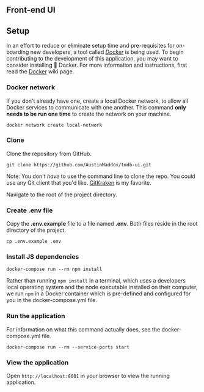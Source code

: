 ## Front-end UI

## Setup

In an effort to reduce or eliminate setup time and pre-requisites for on-boarding new developers, a tool called [_Docker_](https://www.docker.com) is being used. To begin contributing to the development of this application, you may want to consider installing 🐳 Docker. For more information and instructions, first read the [Docker](/Klowd/onlineeventpro-demo-api/wiki/Docker) wiki page.

### Docker network

If you don't already have one, create a local Docker network, to allow all Docker services to communicate with one another. This command **only needs to be run one time** to create the network on your machine.

```shell
docker network create local-network
```

### Clone

Clone the repository from GitHub.

```shell
git clone https://github.com/AustinMaddox/tmdb-ui.git
```

Note: You don't _have_ to use the command line to clone the repo. You could use any Git client that you'd like. [GitKraken](https://www.gitkraken.com) is my favorite.

Navigate to the root of the project directory.

### Create .env file

Copy the **.env.example** file to a file named **.env**. Both files reside in the root directory of the project.

```shell
cp .env.example .env
```

### Install JS dependencies

```shell
docker-compose run --rm npm install
```

Rather than running `npm install` in a terminal, which uses a developers local operating system and the node executable installed on their computer, we run `npm` in a Docker container which is pre-defined and configured for you in the docker-compose.yml file.

### Run the application

For information on what this command actually does, see the docker-compose.yml file.

```shell
docker-compose run --rm --service-ports start
```

### View the application

Open `http://localhost:8001` in your browser to view the running application.
